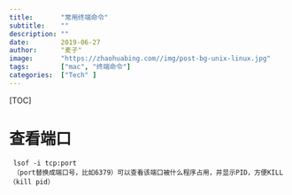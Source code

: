 ```yaml
---
title:       "常用终端命令"
subtitle:    ""
description: ""
date:        2019-06-27
author:      "麦子"
image:       "https://zhaohuabing.com//img/post-bg-unix-linux.jpg"
tags:        ["mac", "终端命令"]
categories:  ["Tech" ]
---
```


[TOC]

# 查看端口

```shell
 lsof -i tcp:port 
 （port替换成端口号，比如6379）可以查看该端口被什么程序占用，并显示PID，方便KILL（kill pid）
```

